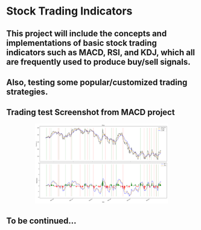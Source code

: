 # Stock Trading Indicators
## This project will include the concepts and implementations of basic stock trading indicators such as MACD, RSI, and KDJ, which all are frequently used to produce buy/sell signals.
## Also, testing some popular/customized trading strategies.

## Trading test Screenshot from MACD project
<p align="center"><img src="./MACD/Strategy1.png" width="70%" height="50%"><p>

## To be continued...

